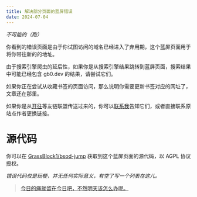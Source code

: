 ```yaml
---
title: 解决部分页面的蓝屏错误
date: 2024-07-04
---
```


*不可能的（跑）*

你看到的错误页面是由于你试图访问的域名已经进入了弃用期，这个蓝屏页面用于将你带往新的的地址。

由于搜索引擎爬虫的延后性，如果你是从搜索引擎结果跳转到蓝屏页面，搜索结果中可能已经包含 gb0.dev 的结果，请尝试它们。

如果你正在尝试从收藏书签的页面访问，那么说明你需要更新书签对应的网址了，文章还在那里。

如果你是从[开往](https://www.travellings.cn)等友链联盟传送过来的，你可以[联系我](/)告知它们，或者直接联系原站点作者更换链接。

# 源代码
你可以在 [GrassBlock1/bsod-jump](https://github.com/GrassBlock1/bsod-jump) 获取到这个蓝屏页面的源代码，以 AGPL 协议授权。

*错误代码仅是玩梗，并无任何实际意义，有空了写一个列表在这儿。*

> [今日的痛就留在今日吧，不然明天该怎么办呢。](https://www.bilibili.com/video/BV12H4y1W7BW?p=1&t=2282)